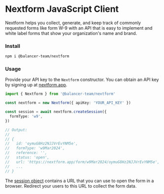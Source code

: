 # Nextform JavaScript Client

Nextform helps you collect, generate, and keep track of commonly requested forms like form W-9 with an API that is easy to implement and white label forms that show your organization's name and brand.

### Install

```bash
npm i @balancer-team/nextform
```

### Usage

Provide your API key to the `Nextform` constructor. You can obtain an API key by signing up at [nextform.app](https://nextform.app/).

```ts
import { Nextform } from '@balancer-team/nextform'

const nextform = new Nextform({ apiKey: 'YOUR_API_KEY' })

const session = await nextform.createSession({
  formType: 'w9',
})

// Output:
//
// {
//   id: 'oymuG8Hz2NJJVrEvYNM5e',
//   formType: 'w9Mar2024',
//   reference: '',
//   status: 'open',
//   url: 'https://nextform.app/form/w9Mar2024/oymuG8Hz2NJJVrEvYNM5e',
//   ...
// }
```

The [session object](https://nextform.app/docs/create-session) contains a URL that you can use to open the form in a browser. Redirect your users to this URL to collect the form data.
